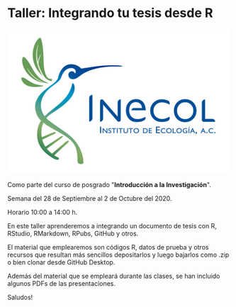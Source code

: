 # Taller: Integrando tu tesis desde R

<img align="rigth" src="DEGRADADO.JPG" alt="drawing" width="500"/>

Como parte del curso de posgrado "**Introducción a la Investigación**".

Semana del 28 de Septiembre al 2 de Octubre del 2020.

Horario 10:00 a 14:00 h.

En este taller aprenderemos a integrando un documento de tesis con R, RStudio, RMarkdown, RPubs, GitHub y otros.

El material que emplearemos son códigos R, datos de prueba y otros recursos que resultan más sencillos depositarlos y luego bajarlos como .zip o bien clonar desde GitHub Desktop.

Además del material que se empleará durante las clases, se han incluido algunos PDFs de las presentaciones.

Saludos!

